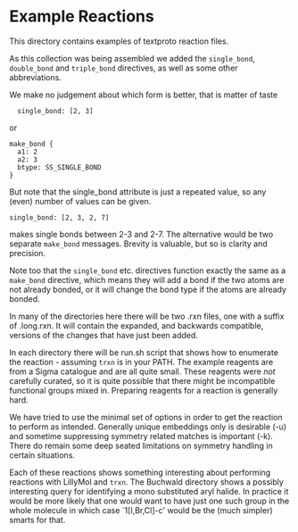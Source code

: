 # Example Reactions
This directory contains examples of textproto reaction files.

As this collection was being assembled we added the
`single_bond`, `double_bond` and `triple_bond` directives,
as well as some other abbreviations.

We make no judgement about which form is better, that is matter
of taste

```
  single_bond: [2, 3]
```
or
```
make_bond {
  a1: 2
  a2: 3
  btype: SS_SINGLE_BOND
}
```
But note that the single_bond attribute is just a repeated value,
so any (even) number of values can be given.
```
single_bond: [2, 3, 2, 7]
```
makes single bonds between 2-3 and 2-7. The alternative would be
two separate `make_bond` messages. Brevity is valuable, but so
is clarity and precision.

Note too that the `single_bond` etc. directives function exactly
the same as a `make_bond` directive, which means they will add a bond
if the two atoms are not already bonded, or it will change the
bond type if the atoms are already bonded.

In many of the directories here there will be two .rxn files, one
with a suffix of .long.rxn. It will contain the expanded, and
backwards compatible, versions of the changes that have just been
added.

In each directory there will be run.sh script that shows how to
enumerate the reaction - assuming `trxn` is in your PATH. The example
reagents are from a Sigma catalogue and are all quite small.
These reagents were *not* carefully curated, so it is quite possible
that there might be incompatible functional groups mixed in. Preparing
reagents for a reaction is generally hard.

We have tried to use the minimal set of options in order to get
the reaction to perform as intended. Generally unique embeddings
only is desirable (-u) and sometime suppressing symmetry related
matches is important (-k). There do remain some deep seated
limitations on symmetry handling in certain situations.

Each of these reactions shows something interesting about performing
reactions with LillyMol and `trxn`. The Buchwald directory shows
a possibly interesting query for identifying a mono substituted
aryl halide. In practice it would be more likely that one would
want to have just one such group in the whole molecule in which case
`1[I,Br,Cl]-c' would be the (much simpler) smarts for that.

